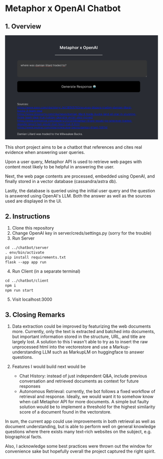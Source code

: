 # Metaphor x OpenAI Chatbot

## 1. Overview 

![](chatbot.png)

This short project aims to be a chatbot that references and cites real evidence when answering user queries. 

Upon a user query, Metaphor API is used to retrieve web pages with content most likely to be helpful in answering the user. 

Next, the web page contents are processed, embedded using OpenAI, and finally stored in a vector database (cassandra/astra db). 

Lastly, the database is queried using the initial user query and the question is answered using OpenAI's LLM. Both the answer as well as the sources used are displayed in the UI.

## 2. Instructions
1. Clone this repository
2. Change OpenAI key in server/creds/settings.py (sorry for the trouble)
3. Run Server

~~~
cd ../chatbot/server
. env/bin/activate
pip install requirements.txt
flask --app app run
~~~

4. Run Client (in a separate terminal)

~~~
cd ../chatbot/client
npm i
npm run start
~~~

5. Visit localhost:3000

## 3. Closing Remarks

1. Data extraction could be improved by featurizing the web documents more. Currently, only the text is extracted and batched into documents, but important information stored in the structure, URL, and title are largely lost. A solution to this I wasn't able to try as to insert the raw unprocessed html into the vectorestore and use a Markup-understanding LLM such as MarkupLM on huggingface to answer questions. 

2. Features I would build next would be 
    - Chat History: instead of just independent Q&A, include previous conversation and retrieved documents as context for future responses
    - Autonomous Retrieval: currently, the bot follows a fixed workflow of retrieval and response. Ideally, we would want it to somehow know when call Metaphor API for more documents. A simple but faulty solution would be to implement a threshold for the highest similarity score of a document found in the vectorstore.

In sum, the current app could use improvements in both retrieval as well as document understanding, but is able to perform well on general knowledge questions where there exists many text-rich websites on the subject, e.g. biographical facts.

Also, I acknowledge some best practices were thrown out the window for convenience sake but hopefully overall the project captured the right spirit.

